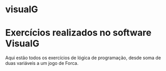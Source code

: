 # visualG
# Exercícios realizados no software VisualG
Aqui estão todos os exercícios de lógica de programação, desde soma de duas variáveis a um jogo de Forca.
